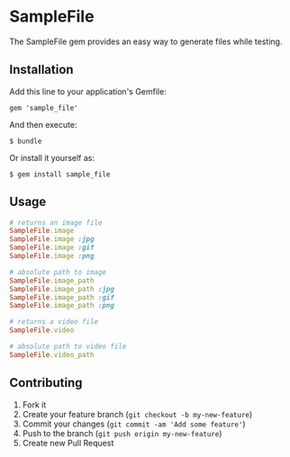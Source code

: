 # SampleFile

The SampleFile gem provides an easy way to generate files while testing.

## Installation

Add this line to your application's Gemfile:

    gem 'sample_file'

And then execute:

    $ bundle

Or install it yourself as:

    $ gem install sample_file

## Usage

```ruby
# returns an image file
SampleFile.image 
SampleFile.image :jpg
SampleFile.image :gif
SampleFile.image :png

# absolute path to image
SampleFile.image_path 
SampleFile.image_path :jpg
SampleFile.image_path :gif
SampleFile.image_path :png

# returns a video file
SampleFile.video

# absolute path to video file
SampleFile.video_path 

```

## Contributing

1. Fork it
2. Create your feature branch (`git checkout -b my-new-feature`)
3. Commit your changes (`git commit -am 'Add some feature'`)
4. Push to the branch (`git push origin my-new-feature`)
5. Create new Pull Request
